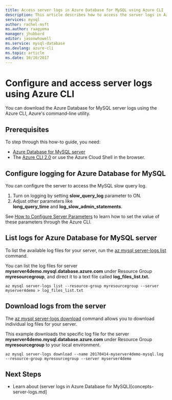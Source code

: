 ```yaml
---
title: Access server logs in Azure Database for MySQL using Azure CLI | Microsoft Docs
description: This article describes how to access the server logs in Azure Database for MySQL using the Azure CLI command line utility.
services: mysql
author: rachel-msft
ms.author: raagyema
manager: jhubbard
editor: jasonwhowell
ms.service: mysql-database
ms.devlang: azure-cli
ms.topic: article
ms.date: 10/10/2017
---
```

# Configure and access server logs using Azure CLI
You can download the Azure Database for MySQL server logs using the Azure CLI, Azure's command-line utility.

## Prerequisites
To step through this how-to guide, you need:
- [Azure Database for MySQL server](quickstart-create-mysql-server-database-using-azure-cli.md)
- The [Azure CLI 2.0](/cli/azure/install-azure-cli) or use the Azure Cloud Shell in the browser.

## Configure logging for Azure Database for MySQL
You can configure the server to access the MySQL slow query log.
1. Turn on logging by setting **slow\_query\_log** parameter to ON.
2. Adjust other parameters like **long\_query\_time** and **log\_slow\_admin\_statements**.

See [How to Configure Server Parameters](howto-configure-server-parameters-using-cli.md) to learn how to set the value of these parameters through the Azure CLI.


## List logs for Azure Database for MySQL server
To list the available log files for your server, run the [az mysql server-logs list](/cli/azure/mysql/server-logs#list) command.

You can list the log files for server **myserver4demo.mysql.database.azure.com** under Resource Group **myresourcegroup**, and direct it to a text file called **log\_files\_list.txt.**
```azurecli-interactive
az mysql server-logs list --resource-group myresourcegroup --server myserver4demo > log_files_list.txt
```
## Download logs from the server
The [az mysql server-logs download](/cli/azure/mysql/server-logs#download) command allows you to download individual log files for your server. 

This example downloads the specific log file for the server **myserver4demo.mysql.database.azure.com** under Resource Group **myresourcegroup** to your local environment.
```azurecli-interactive
az mysql server-logs download --name 20170414-myserver4demo-mysql.log --resource-group myresourcegroup --server myserver4demo
```

## Next Steps
- Learn about (server logs in Azure Database for MySQL)[concepts-server-logs.md]
